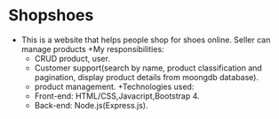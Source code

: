 # Shopshoes
- This is a website that helps people shop for shoes online. Seller can manage products
+My responsibilities:
    - CRUD product, user.
    - Customer support(search by name, product classification and pagination, display product details from moongdb  database).
    - product management.
+Technologies used:
    - Front-end: HTML/CSS,Javacript,Bootstrap 4.
    - Back-end: Node.js(Express.js).
